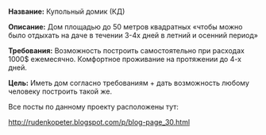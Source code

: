 ﻿**Название:** Купольный домик (КД)

**Описание:** Дом площадью до 50 метров квадратных «чтобы можно было отдыхать на даче в течении 3-4х дней в летний и осенний период»

**Требования:** Возможность построить самостоятельно при расходах 1000$ ежемесячно. Комфортное проживание на протяжении до 4-х дней.

**Цель:** Иметь дом согласно требованиям + дать возможность любому человеку построить такой же.


Все посты по данному проекту расположены тут:

http://rudenkopeter.blogspot.com/p/blog-page_30.html
